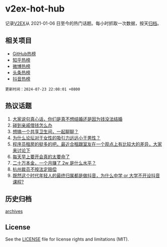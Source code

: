 # v2ex-hot-hub

 记录[V2EX](https://www.v2ex.com/)从 2021-01-06 日至今的热门话题。每小时抓取一次数据，按天[归档](archives)。
 
 ## 相关项目

- [GitHub热榜](https://github.com/lonnyzhang423/github-hot-hub)
- [知乎热榜](https://github.com/lonnyzhang423/zhihu-hot-hub)
- [微博热榜](https://github.com/lonnyzhang423/weibo-hot-hub)
- [头条热榜](https://github.com/lonnyzhang423/toutiao-hot-hub)
- [抖音热榜](https://github.com/lonnyzhang423/douyin-hot-hub)


 `更新时间：2024-07-23 22:08:01 +0800`

## 热议话题

1. [大家说句真心话，你们是真不想结婚还是因为钱没法结婚](https://www.v2ex.com/t/1059354)
1. [碰到亲戚借钱怎么办](https://www.v2ex.com/t/1059397)
1. [想搞一个共享卫生间，一起聊聊？](https://www.v2ex.com/t/1059317)
1. [为什么论坛对于女性的吸引力远远小于男性？](https://www.v2ex.com/t/1059299)
1. [程序员租房的挺多的吧，最近合租跟室友在一个观点上有比较大的差异，大家来讨论下](https://www.v2ex.com/t/1059376)
1. [每天早上要开会真的太要命了](https://www.v2ex.com/t/1059306)
1. [二十万本金，一个月赚了 2w 是什么水平？](https://www.v2ex.com/t/1059391)
1. [杭州裁员不按法定赔偿](https://www.v2ex.com/t/1059313)
1. [既然这个时代年轻人的最终归属都是做抖音，为什么中学 or 大学不开设抖音课程?](https://www.v2ex.com/t/1059307)

## 历史归档

[archives](archives)

## License

See the [LICENSE](LICENSE) file for license rights and limitations (MIT).
